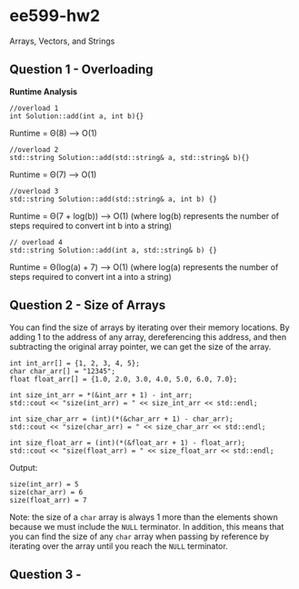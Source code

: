 # ee599-hw2
Arrays, Vectors, and Strings

## Question 1 - Overloading
**Runtime Analysis**
```
//overload 1
int Solution::add(int a, int b){}
```
Runtime = &Theta;(8) --> O(1)

```
//overload 2
std::string Solution::add(std::string& a, std::string& b){}
```
Runtime = &Theta;(7) --> O(1)

```
//overload 3
std::string Solution::add(std::string& a, int b) {}
```
Runtime = &Theta;(7 + log(b)) --> O(1) (where log(b) represents the number of steps required to convert int b into a string)

```
// overload 4
std::string Solution::add(int a, std::string& b) {}
```
Runtime = &Theta;(log(a) + 7) --> O(1) (where log(a) represents the number of steps required to convert int a into a string)

## Question 2 - Size of Arrays
You can find the size of arrays by iterating over their memory locations. By adding 1 to the address of any array, dereferencing this address, and then subtracting the original array pointer, we can get the size of the array. 

```
int int_arr[] = {1, 2, 3, 4, 5};
char char_arr[] = "12345";
float float_arr[] = {1.0, 2.0, 3.0, 4.0, 5.0, 6.0, 7.0};

int size_int_arr = *(&int_arr + 1) - int_arr;
std::cout << "size(int_arr) = " << size_int_arr << std::endl;

int size_char_arr = (int)(*(&char_arr + 1) - char_arr);
std::cout << "size(char_arr) = " << size_char_arr << std::endl;

int size_float_arr = (int)(*(&float_arr + 1) - float_arr);
std::cout << "size(float_arr) = " << size_float_arr << std::endl;

```

Output:

```
size(int_arr) = 5
size(char_arr) = 6
size(float_arr) = 7
```

Note: the size of a `char` array is always 1 more than the elements shown because we must include the `NULL` terminator. In addition, this means that you can find the size of any `char` array when passing by reference by iterating over the array until you reach the `NULL` terminator.

## Question 3 - 


